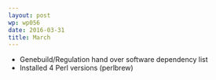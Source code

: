 ```yaml
---
layout: post
wp: wp056
date: 2016-03-31
title: March
---
```


- Genebuild/Regulation hand over software dependency list
- Installed 4 Perl versions (perlbrew)


